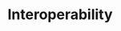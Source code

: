 ---
title: Interoperability
description: How DataHaven connects with Ethereum and other chains for seamless data access.
---